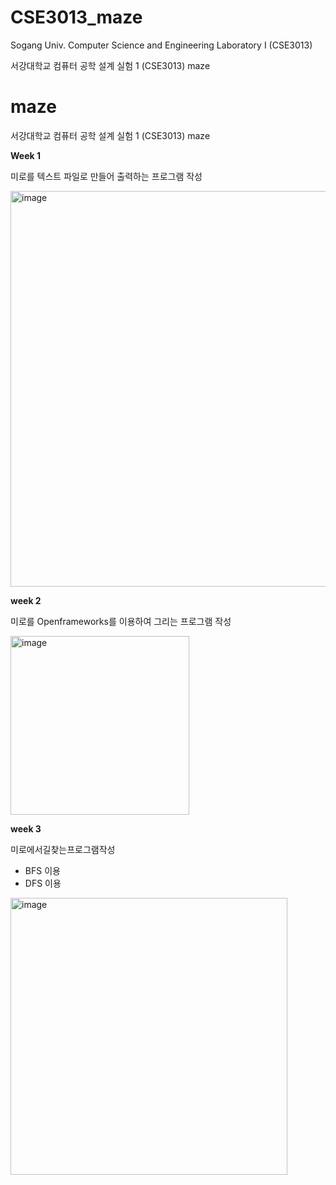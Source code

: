 # CSE3013_maze
Sogang Univ. Computer Science and Engineering Laboratory I (CSE3013) 

서강대학교 컴퓨터 공학 설계 실험 1 (CSE3013) maze 

# maze

서강대학교 컴퓨터 공학 설계 실험 1 (CSE3013) maze

**Week 1**

미로를 텍스트 파일로 만들어 출력하는 프로그램 작성

<img width="633" alt="image" src="https://user-images.githubusercontent.com/72432673/212214641-a182d637-858f-47c5-bc66-72bd7c18572d.png">

**week 2**

미로를 Openframeworks를 이용하여 그리는 프로그램 작성

<img width="286" alt="image" src="https://user-images.githubusercontent.com/72432673/212214587-760eb58f-8c48-4024-b735-4c6bd2c8b8ea.png">

**week 3**

미로에서길찾는프로그램작성

- BFS 이용
- DFS 이용

<img width="443" alt="image" src="https://user-images.githubusercontent.com/72432673/212214385-7e706c9f-901f-48b3-be6e-9dcd65af56aa.png">

